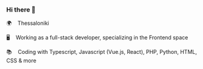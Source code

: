 ### Hi there 👋  
    
🌍 &nbsp;&nbsp; Thessaloniki                  
   
🖥️ &nbsp;&nbsp; Working as a full-stack developer, specializing in the Frontend space         
      
📚 &nbsp;&nbsp; Coding with Typescript, Javascript (Vue.js, React), PHP, Python, HTML, CSS & more     
